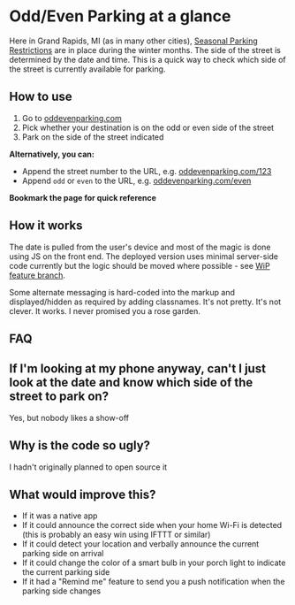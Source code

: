 # Odd/Even Parking at a glance
Here in Grand Rapids, MI (as in many other cities), [Seasonal Parking Restrictions](https://www.grandrapidsmi.gov/Government/Departments/Public-Works-Department/Seasonal-Parking-Restrictions) are in place during the winter months. The side of the street is determined by the date and time. This is a quick way to check which side of the street is currently available for parking.


## How to use
1. Go to [oddevenparking.com](https://oddevenparking.com/)
2. Pick whether your destination is on the odd or even side of the street
3. Park on the side of the street indicated

**Alternatively, you can:**
* Append the street number to the URL, e.g. [oddevenparking.com/123](https://oddevenparking.com/123)
* Append `odd` or `even` to the URL, e.g. [oddevenparking.com/even](https://evenevenparking.com/odd)

**Bookmark the page for quick reference**


## How it works
The date is pulled from the user's device and most of the magic is done using JS on the front end. The deployed version uses minimal server-side code currently but the logic should be moved where possible - see [WiP feature branch](https://github.com/awestmoreland/oddevenparking.com/tree/feature/convert-to-php).

Some alternate messaging is hard-coded into the markup and displayed/hidden as required by adding classnames. It's not pretty. It's not clever. It works. I never promised you a rose garden.



## FAQ
## If I'm looking at my phone anyway, can't I just look at the date and know which side of the street to park on?
Yes, but nobody likes a show-off
## Why is the code so ugly?
I hadn't originally planned to open source it
## What would improve this?
* If it was a native app
* If it could announce the correct side when your home Wi-Fi is detected (this is probably an easy win using IFTTT or similar)
* If it could detect your location and verbally announce the current parking side on arrival
* If it could change the color of a smart bulb in your porch light to indicate the current parking side
* If it had a "Remind me" feature to send you a push notification when the parking side changes
